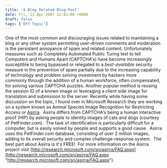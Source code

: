 ```yaml
---
title: 'A Blog Related Blog-Post'
date: Fri, 13 Apr 2007 12:01:00 +0000
draft: false
tags: ['Off Topic']
---
```


One of the most common and discouraging issues related to maintaining a blog or any other system permitting user-driven comments and moderation is the persistent annoyance of spam and related content. Unfortunately measures such as Completely Automated Public Turing test to tell Computers and Humans Apart (CAPTCHA's) have become increasingly susceptible to being bypassed or relegated to a _best-available_ security measure in the prevention of spam partially due to the increasing capability of technology and problem solving investment by hackers more commonly through the addition of a human workforce, often compensated, for solving various CAPTCHA puzzles. Another popular method is reusing the session ID of a known image or leveraging a client side image for translation and submission to the server. Recently while having some discussion on the topic, I found over in Microsoft Research they are working on a system known as Animal Species Image Recognition for Restricting Access or [Asirra](http://research.microsoft.com/sn/asirra/).  Asirra differs from CAPTCHA's being a human interactive proof (HIP) by asking people to identity images of cats and dogs (courtesy of PetFinder.com).  The task of identification is particularly difficult for a computer, but is easily solved by people and supports a good cause.  Asirra uses the PetFinder.com database, consisting of over 2 million images, adding to its overall security and complex challenge-response system.  The best part about Asirra is it's FREE!  For more information on the Asirra project visit [http://research.microsoft.com/sn/asirra/FAQ.aspx](http://research.microsoft.com/sn/asirra/FAQ.aspx "http://research.microsoft.com/sn/asirra/FAQ.aspx").